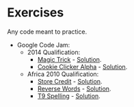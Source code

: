 Exercises
=========

Any code meant to practice.

<ul>
    <li>
        Google Code Jam:
        <ul>
            <li>
                2014 Qualification:
                <ul>
                    <li><a href="https://code.google.com/codejam/contest/2974486/dashboard#s=p0">Magic Trick</a> - <a href="https://github.com/cgortaris/exercises/tree/master/google-code-jam/2014-qualification/problem-A/solution.py">Solution</a>.</li>
                    <li><a href="https://code.google.com/codejam/contest/2974486/dashboard#s=p1">Cookie Clicker Alpha</a> - <a href="https://github.com/cgortaris/exercises/tree/master/google-code-jam/2014-qualification/problem-B/solution.py">Solution</a>.</li>
                </ul>
            </li>
            <li>
                Africa 2010 Qualification:
                <ul>
                    <li><a href="https://code.google.com/codejam/contest/351101/dashboard#s=p0">Store Credit</a> - <a href="https://github.com/cgortaris/exercises/tree/master/google-code-jam/africa-2010-qualification/problem-A/solution.py">Solution</a>.</li>
                    <li><a href="https://code.google.com/codejam/contest/351101/dashboard#s=p1">Reverse Words</a> - <a href="https://github.com/cgortaris/exercises/tree/master/google-code-jam/africa-2010-qualification/problem-B/solution.py">Solution</a>.</li>
                    <li><a href="https://code.google.com/codejam/contest/351101/dashboard#s=p2">T9 Spelling</a> - <a href="https://github.com/cgortaris/exercises/tree/master/google-code-jam/africa-2010-qualification/problem-C/solution.py">Solution</a>.</li>
                </ul>
            </li>
        </ul>
    </li>
</ul>
